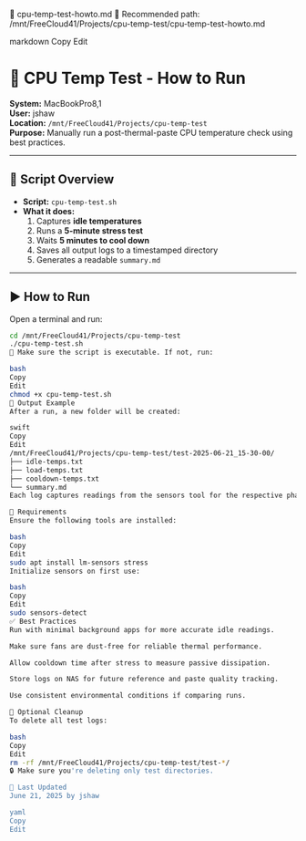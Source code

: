 📄 cpu-temp-test-howto.md
📁 Recommended path:
/mnt/FreeCloud41/Projects/cpu-temp-test/cpu-temp-test-howto.md

markdown
Copy
Edit
# 🧪 CPU Temp Test - How to Run

**System:** MacBookPro8,1  
**User:** jshaw  
**Location:** `/mnt/FreeCloud41/Projects/cpu-temp-test`  
**Purpose:** Manually run a post-thermal-paste CPU temperature check using best practices.

---

## 📁 Script Overview

- **Script:** `cpu-temp-test.sh`
- **What it does:**
  1. Captures **idle temperatures**
  2. Runs a **5-minute stress test**
  3. Waits **5 minutes to cool down**
  4. Saves all output logs to a timestamped directory
  5. Generates a readable `summary.md`

---

## ▶️ How to Run

Open a terminal and run:

```bash
cd /mnt/FreeCloud41/Projects/cpu-temp-test
./cpu-temp-test.sh
📌 Make sure the script is executable. If not, run:

bash
Copy
Edit
chmod +x cpu-temp-test.sh
📂 Output Example
After a run, a new folder will be created:

swift
Copy
Edit
/mnt/FreeCloud41/Projects/cpu-temp-test/test-2025-06-21_15-30-00/
├── idle-temps.txt
├── load-temps.txt
├── cooldown-temps.txt
└── summary.md
Each log captures readings from the sensors tool for the respective phase.

🔧 Requirements
Ensure the following tools are installed:

bash
Copy
Edit
sudo apt install lm-sensors stress
Initialize sensors on first use:

bash
Copy
Edit
sudo sensors-detect
✅ Best Practices
Run with minimal background apps for more accurate idle readings.

Make sure fans are dust-free for reliable thermal performance.

Allow cooldown time after stress to measure passive dissipation.

Store logs on NAS for future reference and paste quality tracking.

Use consistent environmental conditions if comparing runs.

🧹 Optional Cleanup
To delete all test logs:

bash
Copy
Edit
rm -rf /mnt/FreeCloud41/Projects/cpu-temp-test/test-*/
🔒 Make sure you're deleting only test directories.

📅 Last Updated
June 21, 2025 by jshaw

yaml
Copy
Edit
